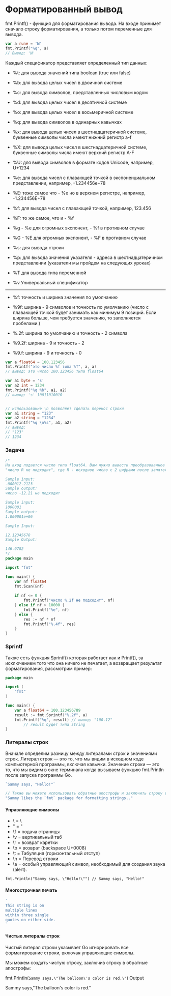 # Форматированный вывод

fmt.Printf() - функция для форматирования вывода. На входе принимет сначало строку форматирования, а только потом переменные для вывода.

```GO
var a rune = 'Ы'
fmt.Printf("%q", a)
// Вывод: 'Ы'
```
Каждый спецификатор представляет определенный тип данных:
- %t: для вывода значений типа boolean (true или false)

- %b: для вывода целых чисел в двоичной системе

- %c: для вывода символов, представленных числовым кодом

- %d: для вывода целых чисел в десятичной системе

- %o: для вывода целых чисел в восьмеричной системе

- %q: для вывода символов в одинарных кавычках

- %x: для вывода целых чисел в шестнадцатеричной системе, буквенные символы числа имеют нижний регистр a-f

- %X: для вывода целых чисел в шестнадцатеричной системе, буквенные символы числа имеют верхний регистр A-F

- %U: для вывода символов в формате кодов Unicode, например, U+1234

- %e: для вывода чисел с плавающей точкой в экспоненциальном представлении, например, -1.234456e+78

- %E: тоже самое что - %e но в верхнем регистре, например, -1.234456E+78

- %f: для вывода чисел с плавающей точкой, например, 123.456

- %F: то же самое, что и - %f

- %g   - %e для огромных экспонент, - %f в противном случае

- %G    - %E для огромных экспонент, - %F в противном случае

- %s: для вывода строки

- %p: для вывода значения указателя - адреса в шестнадцатеричном представлении (указатели мы пройдем на следующих уроках)

- %T для вывода типа переменной
- %v Универсальный спецификатор

---
- %f: точность и ширина значения по умолчанию

- %9f: ширина - 9 символов и точность по умолчанию
(число с плавающей точкой будет занимать как минимум 9 позиций. Если ширина больше, чем требуется значению, то заполняется пробелами.)

- %.2f: ширина по умолчанию и точность - 2 символа

- %9.2f: ширина - 9 и точность - 2

- %9.f: ширина - 9 и точность - 0

```GO
var a float64 = 100.123456
fmt.Printf("это число %f типа %T", a, a)
// вывод: это число 100.123456 типа float64

var a1 byte = 's'
var a2 int = 1234
fmt.Printf("%q %b", a1, a2)
// вывод: 's' 10011010010


// использование \n позволяет сделать перенос строки
var a1 string = "123"
var a2 string = "1234"
fmt.Printf("%q \n%s", a1, a2)
// вывод: 
// "123" 
// 1234
```

### Задача
```GO
/*
На вход подается число типа float64. Вам нужно вывести преобразованное число по правилу: число возводится в квадрат, затем обрезается дробная часть так что остается 4 знака после запятой. Но если число равно или меньше нуля - выводить:
"число R не подходит", где R - исходное число с 2 цифрами после запятой и с 2 по ширине. А если число больше чем 10 000 - выводить исходное число в экспоненциальном представлении (знак экспоненты в нижнем регистре).

Sample input:
-000012.2123
Sample output:
число -12.21 не подходит

Sample input:
1000001
Sample output:
1.000001e+06

Sample Input:

12.12345678
Sample Output:

146.9782
*/
package main

import "fmt"

func main() {
    var nf float64
    fmt.Scan(&nf)
    
    if nf <= 0 {
        fmt.Printf("число %.2f не подходит", nf)
    } else if nf > 10000 {
        fmt.Printf("%e", nf)
    } else {
        res := nf * nf
        fmt.Printf("%.4f", res)
    }
}
```

### Sprintf

Также есть функция Sprintf() которая работает как и Printf(), за исключением того что она ничего не печатает, а возвращает результат форматирования, рассмотрим пример:

```GO
package main

import (
	"fmt"
)

func main() {
	var a float64 = 100.123456789
	result := fmt.Sprintf("%.2f", a)
	fmt.Printf("%q", result) // вывод: "100.12"
        // result будет типа string
}
```

### Литералы строк
Вначале определим разницу между литералами строк и значениями строк. Литерал строк — это то, что мы видим в исходном коде компьютерной программы, включая кавычки. Значение строки — это то, что мы видим в окне терминала когда вызываем функцию fmt.Println после запуска программы Go.
```GO
`Sammy says, "Hello!"`

// Также вы можете использовать обратные апострофы и заключить строку в двойные кавычки:
"Sammy likes the `fmt` package for formatting strings.."
```

#### Управляющие символы
- \\ = \
- \" = "
- \f = подача страницы
- \v = вертикальный таб
- \r = возврат каретки
- \b = возврат (backspace U+0008)
- \t = Табуляция (горизонтальный отступ)
- \n = Перевод строки
- \a = особый управляющий символ, необходимый для создания звука (alert).

`fmt.Println("Sammy says, \"Hello!\"") // Sammy says, "Hello!"`

#### Многострочная печать

```GO
`
This string is on
multiple lines
within three single
quotes on either side.
`
```

#### Чистые литералы строк

Чистый литерал строки указывает Go игнорировать все форматирование строки, включая управляющие символы.

Мы можем создать чистую строку, заключив строку в обратные апострофы:

fmt.Println(`Sammy says,\"The balloon\'s color is red.\"`)
Output

Sammy says,\"The balloon\'s color is red.\"